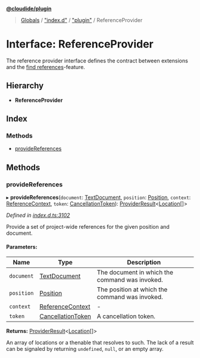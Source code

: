 **[@cloudide/plugin](../README.md)**

> [Globals](../README.md) / ["index.d"](../modules/_index_d_.md) / ["plugin"](../modules/_index_d_._plugin_.md) / ReferenceProvider

# Interface: ReferenceProvider

The reference provider interface defines the contract between extensions and
the [find references](https://code.visualstudio.com/docs/editor/editingevolved#_peek)-feature.

## Hierarchy

* **ReferenceProvider**

## Index

### Methods

* [provideReferences](_index_d_._plugin_.referenceprovider.md#providereferences)

## Methods

### provideReferences

▸ **provideReferences**(`document`: [TextDocument](_index_d_._plugin_.textdocument.md), `position`: [Position](../classes/_index_d_._plugin_.position.md), `context`: [ReferenceContext](_index_d_._plugin_.referencecontext.md), `token`: [CancellationToken](_index_d_._plugin_.cancellationtoken.md)): [ProviderResult](../modules/_index_d_._plugin_.md#providerresult)\<[Location](../classes/_index_d_._plugin_.location.md)[]>

*Defined in [index.d.ts:3102](https://github.com/shuyaqian/cloudide-plugin-api/blob/6d83fa1/index.d.ts#L3102)*

Provide a set of project-wide references for the given position and document.

#### Parameters:

Name | Type | Description |
------ | ------ | ------ |
`document` | [TextDocument](_index_d_._plugin_.textdocument.md) | The document in which the command was invoked. |
`position` | [Position](../classes/_index_d_._plugin_.position.md) | The position at which the command was invoked. |
`context` | [ReferenceContext](_index_d_._plugin_.referencecontext.md) | - |
`token` | [CancellationToken](_index_d_._plugin_.cancellationtoken.md) | A cancellation token.  |

**Returns:** [ProviderResult](../modules/_index_d_._plugin_.md#providerresult)\<[Location](../classes/_index_d_._plugin_.location.md)[]>

An array of locations or a thenable that resolves to such. The lack of a result can be
signaled by returning `undefined`, `null`, or an empty array.
